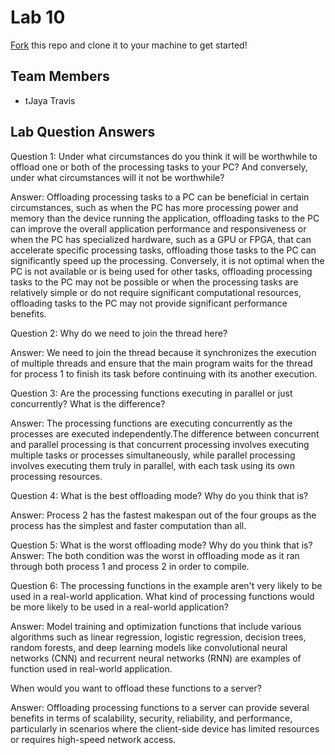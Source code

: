 # Lab 10
[Fork](https://docs.github.com/en/get-started/quickstart/fork-a-repo) this repo and clone it to your machine to get started!

## Team Members
- tJaya Travis 


## Lab Question Answers

Question 1: Under what circumstances do you think it will be worthwhile to offload one or both of the processing tasks to your PC? And conversely, under what circumstances will it not be worthwhile?

Answer: Offloading processing tasks to a PC can be beneficial in certain circumstances, such as when the PC has more processing power and memory than the device running the application, offloading tasks to the PC can improve the overall application performance and responsiveness or when the PC has specialized hardware, such as a GPU or FPGA, that can accelerate specific processing tasks, offloading those tasks to the PC can significantly speed up the processing. Conversely, it is not optimal when the PC is not available or is being used for other tasks, offloading processing tasks to the PC may not be possible or when the processing tasks are relatively simple or do not require significant computational resources, offloading tasks to the PC may not provide significant performance benefits.

Question 2: Why do we need to join the thread here?

Answer: We need to join the thread because it synchronizes the execution of multiple threads and ensure that the main program waits for the thread for process 1 to finish its task before continuing with its another execution.

Question 3: Are the processing functions executing in parallel or just concurrently? What is the difference?

Answer: The processing functions are executing concurrently as the processes are executed independently.The difference between concurrent and parallel processing is that concurrent processing involves executing multiple tasks or processes simultaneously, while parallel processing involves executing them truly in parallel, with each task using its own processing resources.

Question 4: What is the best offloading mode? Why do you think that is?

Answer: Process 2 has the fastest makespan out of the four groups as the process has the simplest and faster computation than all.

Question 5: What is the worst offloading mode? Why do you think that is?
Answer: The both condition was the worst in offloading mode as it ran through both process 1 and process 2 in order to compile. 

Question 6: The processing functions in the example aren't very likely to be used in a real-world application. What kind of processing functions would be more likely to be used in a real-world application?

Answer: Model training and optimization functions that include various algorithms such as linear regression, logistic regression, decision trees, random forests, and deep learning models like convolutional neural networks (CNN) and recurrent neural networks (RNN) are examples of function used in real-world application.

When would you want to offload these functions to a server?

Answer: Offloading processing functions to a server can provide several benefits in terms of scalability, security, reliability, and performance, particularly in scenarios where the client-side device has limited resources or requires high-speed network access.
